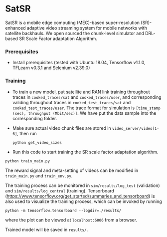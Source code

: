 # SatSR

SatSR is a mobile edge computing (MEC)-based super-resolution (SR)-enhanced adaptive video streaming system for mobile networks with satellite backhauls. We open sourced the chunk-level simulator and DRL-based SR Scale Factor adaptation Algorithm.



### Prerequisites

- Install prerequisites (tested with Ubuntu 18.04, Tensorflow v1.1.0, TFLearn v0.3.1 and Selenium v2.39.0)



### Training

- To train a new model, put satellite and RAN link training throughout traces in `cooked_traces/sat` and `cooked_traces/user`, and corresponding validing throughout traces in `cooked_test_traces/sat` and `cooked_test_traces/user`. The trace format for simulation is `[time_stamp (sec), throughput (Mbit/sec)]`. We have put the data sample into the corresponding folder.

  

- Make sure actual video chunk files are stored in `video_server/video[1-6]`, then run

  ```
  python get_video_sizes
  ```

  

- Run this code to start training the SR scale factor adaptation algorithm.

```
python train_main.py
```

The reward signal and meta-setting of videos can be modified in `train_main.py` and `train_env.py`. 



The training process can be monitored in `sim/results/log_test` (validation) and `sim/results/log_central` (training). Tensorboard (https://www.tensorflow.org/get_started/summaries_and_tensorboard) is also used to visualize the training process, which can be invoked by running

```
python -m tensorflow.tensorboard --logdir=./results/
```

where the plot can be viewed at `localhost:6006` from a browser. 

Trained model will be saved in `results/`. 

